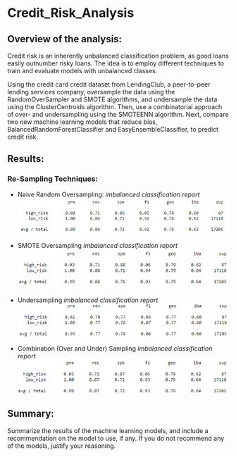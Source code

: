 # Credit_Risk_Analysis

## Overview of the analysis: 
Credit risk is an inherently unbalanced classification problem, as good loans easily outnumber risky loans. 
The idea is to employ different techniques to train and evaluate models with unbalanced classes.

Using the credit card credit dataset from LendingClub, a peer-to-peer lending services company, oversample the data using the RandomOverSampler and SMOTE algorithms, and undersample the data using the ClusterCentroids algorithm. 
Then, use a combinatorial approach of over- and undersampling using the SMOTEENN algorithm. 
Next, compare two new machine learning models that reduce bias, BalancedRandomForestClassifier and EasyEnsembleClassifier, to predict credit risk.

## Results: 
### Re-Sampling Techniques:
* Naive Random Oversampling:
*imbalanced classification report*
![one](https://github.com/IrvingHdez/Credit_Risk_Analysis/blob/main/images/1.PNG)

* SMOTE Oversampling
*imbalanced classification report*
![two](https://github.com/IrvingHdez/Credit_Risk_Analysis/blob/main/images/2.PNG)

* Undersampling
*imbalanced classification report*
![three](https://github.com/IrvingHdez/Credit_Risk_Analysis/blob/main/images/3.PNG)

* Combination (Over and Under) Sampling
*imbalanced classification report*
![four](https://github.com/IrvingHdez/Credit_Risk_Analysis/blob/main/images/4.PNG)

## Summary: 
Summarize the results of the machine learning models, and include a recommendation on the model to use, if any. If you do not recommend any of the models, justify your reasoning.
